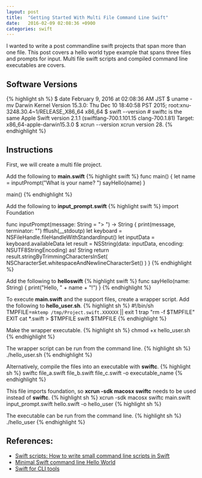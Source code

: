 ```yaml
---
layout: post
title:  "Getting Started With Multi File Command Line Swift"
date:   2016-02-09 02:08:36 +0900
categories: swift
---
```

I wanted to write a post commandline swift projects that span more than one file.
This post covers a hello world type example that spans three files and prompts for input.
Multi file swift scripts and compiled command line executables are covers.

## Software Versions
{% highlight sh %}
$ date
February  9, 2016 at 02:08:36 AM JST
$ uname -mv
Darwin Kernel Version 15.3.0: Thu Dec 10 18:40:58 PST 2015; root:xnu-3248.30.4~1/RELEASE_X86_64 x86_64
$ swift --version # swiftc is the same
Apple Swift version 2.1.1 (swiftlang-700.1.101.15 clang-700.1.81)
Target: x86_64-apple-darwin15.3.0
$ xcrun --version
xcrun version 28.
{% endhighlight %}

## Instructions
First, we will create a multi file project.

Add the following to **main.swift**
{% highlight swift %}
func main() {
  let name = inputPrompt("What is your name? ")
  sayHello(name)
}

main()
{% endhighlight %}

Add the following to **input_prompt.swift**
{% highlight swift %}
import Foundation

func inputPrompt(message: String = "> ") -> String {
  print(message, terminator: "")
  fflush(__stdoutp)
  let keyboard = NSFileHandle.fileHandleWithStandardInput()
  let inputData = keyboard.availableData
  let result = NSString(data: inputData, encoding: NSUTF8StringEncoding) as! String
  return result.stringByTrimmingCharactersInSet(
    NSCharacterSet.whitespaceAndNewlineCharacterSet()
  )
}
{% endhighlight %}

Add the following to **helloswift**
{% highlight swift %}
func sayHello(name: String) {
  print("Hello, " + name + "!")
}
{% endhighlight %}

To execute **main.swift** and the support files, create a wrapper script.
Add the following to **hello_user.sh**.
{% highlight sh %}
#!/bin/sh
TMPFILE=`mktemp /tmp/Project.swift.XXXXXX` || exit 1
trap "rm -f $TMPFILE" EXIT 
cat *.swift > $TMPFILE
swift $TMPFILE
{% endhighlight %}

Make the wrapper executable.
{% highlight sh %}
chmod +x hello_user.sh
{% endhighlight %}

The wrapper script can be run from the command line.
{% highlight sh %}
./hello_user.sh
{% endhighlight %}

Alternatively, compile the files into an executable with **swiftc**.
{% highlight sh %}
swiftc file_a.swift file_b.swift file_c.swift -o executable_name
{% endhighlight %}

This file imports foundation, so **xcrun -sdk macosx swiftc** needs to be used instead of **swiftc**.
{% highlight sh %}
xcrun -sdk macosx swiftc main.swift input_prompt.swift hello.swift -o hello_user
{% highlight sh %}

The executable can be run from the command line.
{% highlight sh %}
./hello_user
{% endhighlight %}

## References:
- [Swift scripts: How to write small command line scripts in Swift][swift-script]
- [Minimal Swift command line Hello World][swift-minimal]
- [Swift for CLI tools][swift-cli]

[swift-script]:  http://practicalswift.com/2014/06/07/swift-scripts-how-to-write-small-command-line-scripts-in-swift/
[swift-minimal]: https://gist.github.com/kavu/79f05be2383e97843867
[swift-cli]:     https://speakerdeck.com/supermarin/swift-for-cli-tools

